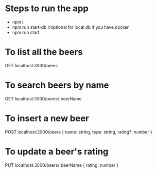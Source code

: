 # Steps to run the app

-   npm i
-   npm run start-db //optional for local db if you have docker
-   npm run start

# To list all the beers

GET localhost:3000/beers

# To search beers by name

GET localhost:3000/beers/:beerName

# To insert a new beer

POST localhost:3000/beers
{
name: string,
type: string,
rating?: number
}

# To update a beer's rating

PUT localhost:3000/beers/:beerName
{
rating: number
}
